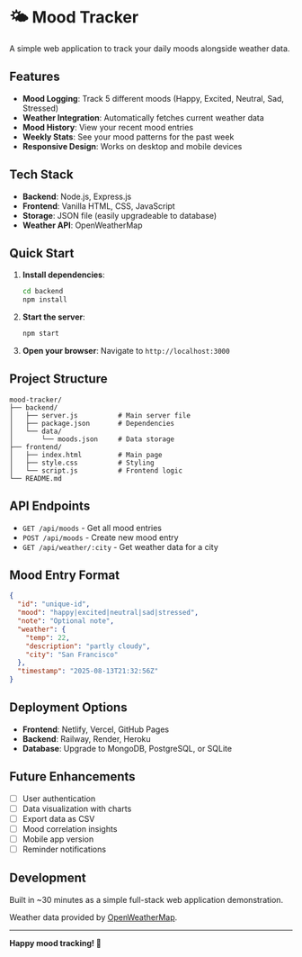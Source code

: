 # 🌤️ Mood Tracker

A simple web application to track your daily moods alongside weather data.

## Features

- **Mood Logging**: Track 5 different moods (Happy, Excited, Neutral, Sad, Stressed)
- **Weather Integration**: Automatically fetches current weather data
- **Mood History**: View your recent mood entries
- **Weekly Stats**: See your mood patterns for the past week
- **Responsive Design**: Works on desktop and mobile devices

## Tech Stack

- **Backend**: Node.js, Express.js
- **Frontend**: Vanilla HTML, CSS, JavaScript
- **Storage**: JSON file (easily upgradeable to database)
- **Weather API**: OpenWeatherMap

## Quick Start

1. **Install dependencies**:
   ```bash
   cd backend
   npm install
   ```

2. **Start the server**:
   ```bash
   npm start
   ```

3. **Open your browser**:
   Navigate to `http://localhost:3000`

## Project Structure

```
mood-tracker/
├── backend/
│   ├── server.js          # Main server file
│   ├── package.json       # Dependencies
│   └── data/
│       └── moods.json     # Data storage
├── frontend/
│   ├── index.html         # Main page
│   ├── style.css          # Styling
│   └── script.js          # Frontend logic
└── README.md
```

## API Endpoints

- `GET /api/moods` - Get all mood entries
- `POST /api/moods` - Create new mood entry
- `GET /api/weather/:city` - Get weather data for a city

## Mood Entry Format

```json
{
  "id": "unique-id",
  "mood": "happy|excited|neutral|sad|stressed",
  "note": "Optional note",
  "weather": {
    "temp": 22,
    "description": "partly cloudy",
    "city": "San Francisco"
  },
  "timestamp": "2025-08-13T21:32:56Z"
}
```

## Deployment Options

- **Frontend**: Netlify, Vercel, GitHub Pages
- **Backend**: Railway, Render, Heroku
- **Database**: Upgrade to MongoDB, PostgreSQL, or SQLite

## Future Enhancements

- [ ] User authentication
- [ ] Data visualization with charts
- [ ] Export data as CSV
- [ ] Mood correlation insights
- [ ] Mobile app version
- [ ] Reminder notifications

## Development

Built in ~30 minutes as a simple full-stack web application demonstration.

Weather data provided by [OpenWeatherMap](https://openweathermap.org/).

---

**Happy mood tracking! 🌟**
